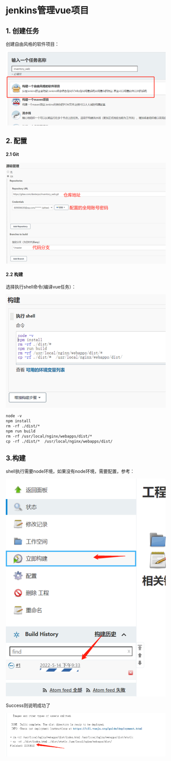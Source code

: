 # jenkins管理vue项目

## 1. 创建任务

创建自由风格的软件项目：

![image-20220514212726218](images/image-20220514212726218.png)

## 2. 配置

#### 2.1 Git

![image-20220514213003165](images/image-20220514213003165.png)

#### 2.2 构建

选择执行shell命令(编译vue任务）：

![image-20220514222614201](images/image-20220514222614201.png)

```linux
node -v
npm install 
rm -rf ./dist/*  
npm run build  
rm -rf /usr/local/nginx/webapps/dist/*  
cp -rf ./dist/*  /usr/local/nginx/webapps/dist/
```

## 3.构建

shell执行需要node环境，如果没有node环境，需要配置，参考：

![image-20220514213438749](images/image-20220514213438749.png)

Success则说明成功了

![image-20220514214637615](images/image-20220514214637615.png)